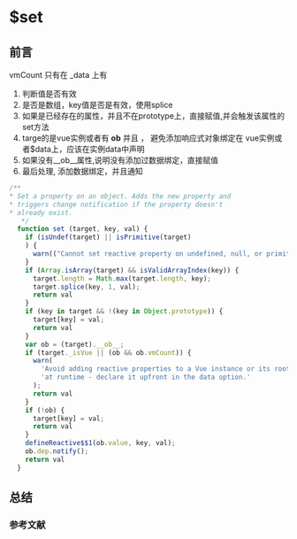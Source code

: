 # $set

## 前言

vmCount 只有在 _data 上有

1. 判断值是否有效
2. 是否是数组，key值是否是有效，使用splice
3. 如果是已经存在的属性，并且不在prototype上，直接赋值,并会触发该属性的set方法
4. targe的是vue实例或者有 __ob__ 并且 ， 避免添加响应式对象绑定在 vue实例或者$data上，应该在实例data中声明
5. 如果没有__ob__属性,说明没有添加过数据绑定，直接赋值
6. 最后处理, 添加数据绑定，并且通知

```js
/**
* Set a property on an object. Adds the new property and
* triggers change notification if the property doesn't
* already exist.
   */
  function set (target, key, val) {
    if (isUndef(target) || isPrimitive(target)
    ) {
      warn(("Cannot set reactive property on undefined, null, or primitive value: " + ((target))));
    }
    if (Array.isArray(target) && isValidArrayIndex(key)) {
      target.length = Math.max(target.length, key);
      target.splice(key, 1, val);
      return val
    }
    if (key in target && !(key in Object.prototype)) {
      target[key] = val;
      return val
    }
    var ob = (target).__ob__;
    if (target._isVue || (ob && ob.vmCount)) {
      warn(
        'Avoid adding reactive properties to a Vue instance or its root $data ' +
        'at runtime - declare it upfront in the data option.'
      );
      return val
    }
    if (!ob) {
      target[key] = val;
      return val
    }
    defineReactive$$1(ob.value, key, val);
    ob.dep.notify();
    return val
  }
```

## 总结

### 参考文献
